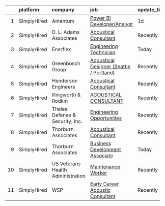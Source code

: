 

|    | platform    | company                           | job                                                                                                                                                         | update_time   | location                  |
|---:|:------------|:----------------------------------|:------------------------------------------------------------------------------------------------------------------------------------------------------------|:--------------|:--------------------------|
|  1 | SimplyHired | Amentum                           | [Power BI Developer/Analyst](https://www.simplyhired.com/job/rG7sTplknLmqkYKQsNNU9_rN-bCF1yoz1sVxSI4Ob6OXZPvLlV_Vbw?q=acoustical+engineering)               | 1d            | West Palm Beach, FL       |
|  2 | SimplyHired | D. L. Adams Associates            | [Acoustical Consultant](https://www.simplyhired.com/job/dUMsgLEt4aIWr8vRMKttcX8qQD7BAFZuuawT6KA-l8d6-wlur6TPWQ?q=acoustical+engineering)                    | Recently      | Remote                    |
|  3 | SimplyHired | Enerflex                          | [Engineering Technician](https://www.simplyhired.com/job/A6E23PVRIwVBApoYXKmpkQdXvMIjEKNUGmt-FSouSv7lZSEeTbEAdQ?q=acoustical+engineering)                   | Today         | Houston, TX               |
|  4 | SimplyHired | Greenbusch Group                  | [Acoustical Designer (Seattle / Portland)](https://www.simplyhired.com/job/PHlvrUVfH1DjYH5JTSDgk5WYggpxOijN9YBLuMPWLh9uxWnGVzs01w?q=acoustical+engineering) | Recently      | Seattle, WA               |
|  5 | SimplyHired | Henderson Engineers               | [Acoustical Consultant](https://www.simplyhired.com/job/YPaf-gCpyig2Y7ZpbYL9Zt47EN-l1IghobfkKH61hsW6dpzxeiZ3CA?q=acoustical+engineering)                    | Recently      | United States             |
|  6 | SimplyHired | Illingworth & Rodkin              | [ACOUSTICAL CONSULTANT](https://www.simplyhired.com/job/LvSpEjwW0sOm97QtaBUJt_e_zhqlggCevyZWjwlge00X8wMMVZuN4Q?q=acoustical+engineering)                    | Recently      | Cotati, CA                |
|  7 | SimplyHired | Thales Defense & Security, Inc.   | [Engineering Opportunities](https://www.simplyhired.com/job/GQYUDebkjM3Iv_RYWGEw3ZECINlu80qmZjsswCP-ZqQUiVLk-Zq0Dg?q=acoustical+engineering)                | Recently      | New York, NY              |
|  8 | SimplyHired | Thorburn Associates               | [Acoustical Consultant](https://www.simplyhired.com/job/9jKxff2NaXXGffiLQGzpaj1AdYk46dV_bxOMSmviFK-EJKYbUXBj1Q?q=acoustical+engineering)                    | Recently      | Remote                    |
|  9 | SimplyHired | Thorburn Associates               | [Business Development Associate](https://www.simplyhired.com/job/U9bsQ0GFTpXJ9vy5D9tUaZNIc-o5BLYSynkBIaRMZtZ75sOuUWosbQ?q=acoustical+engineering)           | Today         | Morrisville, NC           |
| 10 | SimplyHired | US Veterans Health Administration | [Maintenance Worker](https://www.simplyhired.com/job/ODlkH8CmV9F8veqbj8lbQI1hhZ68mIKgQOLTTAPyj-jXxb96Zj1jyw?q=acoustical+engineering)                       | Recently      | Decatur, GA               |
| 11 | SimplyHired | WSP                               | [Early Career Acoustic Consultant](https://www.simplyhired.com/job/vuzxwfT3jyhACM2ZVEApRwff5qPQvUr-3Vw4wQS9GRx8XBmaJpx3gg?q=acoustical+engineering)         | Recently      | Arlington, VA +1 location |